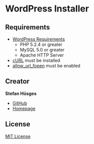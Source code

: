 WordPress Installer
===================

## Requirements

* [WordPress Requirements][3]
  * PHP 5.2.4 or greater
  * MySQL 5.0 or greater
  * Apache HTTP Server
* [cURL][4] must be installed
* [allow_url_fopen][4] must be enabled

## Creator

**Stefan Hüsges**

* [GitHub][1]
* [Homepage][2]

## License

[MIT License](LICENSE)

[1]: https://github.com/tronsha
[2]: http://www.mpcx.net
[3]: https://wordpress.org/about/requirements/
[4]: http://php.net/manual/en/book.curl.php
[5]: http://php.net/manual/en/filesystem.configuration.php#ini.allow-url-fopen
